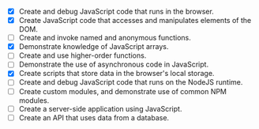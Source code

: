 - [x] Create and debug JavaScript code that runs in the browser.
- [x] Create JavaScript code that accesses and manipulates elements of the DOM.
- [ ] Create and invoke named and anonymous functions.
- [x] Demonstrate knowledge of JavaScript arrays.
- [ ] Create and use higher-order functions.
- [ ] Demonstrate the use of asynchronous code in JavaScript.
- [x] Create scripts that store data in the browser's local storage.
- [ ] Create and debug JavaScript code that runs on the NodeJS runtime.
- [ ] Create custom modules, and demonstrate use of common NPM modules.
- [ ] Create a server-side application using JavaScript.
- [ ] Create an API that uses data from a database.